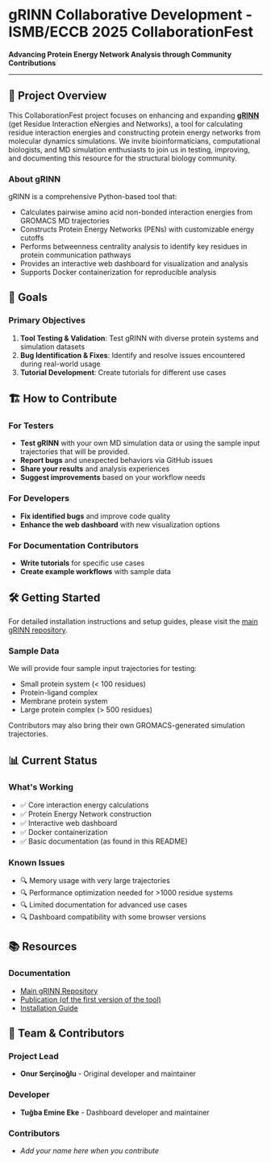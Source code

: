 # gRINN Collaborative Development - ISMB/ECCB 2025 CollaborationFest

**Advancing Protein Energy Network Analysis through Community Contributions**

---

## 🎯 Project Overview

This CollaborationFest project focuses on enhancing and expanding [**gRINN**](https://github.com/osercinoglu/grinn) (get Residue Interaction eNergies and Networks), a tool for calculating residue interaction energies and constructing protein energy networks from molecular dynamics simulations. We invite bioinformaticians, computational biologists, and MD simulation enthusiasts to join us in testing, improving, and documenting this resource for the structural biology community.

### About gRINN
gRINN is a comprehensive Python-based tool that:
- Calculates pairwise amino acid non-bonded interaction energies from GROMACS MD trajectories
- Constructs Protein Energy Networks (PENs) with customizable energy cutoffs
- Performs betweenness centrality analysis to identify key residues in protein communication pathways
- Provides an interactive web dashboard for visualization and analysis
- Supports Docker containerization for reproducible analysis

## 🚀 Goals

### Primary Objectives
1. **Tool Testing & Validation**: Test gRINN with diverse protein systems and simulation datasets
2. **Bug Identification & Fixes**: Identify and resolve issues encountered during real-world usage
3. **Tutorial Development**: Create tutorials for different use cases

## 🏗️ How to Contribute

### For Testers
- **Test gRINN** with your own MD simulation data or using the sample input trajectories that will be provided.
- **Report bugs** and unexpected behaviors via GitHub issues
- **Share your results** and analysis experiences
- **Suggest improvements** based on your workflow needs

### For Developers
- **Fix identified bugs** and improve code quality
- **Enhance the web dashboard** with new visualization options

### For Documentation Contributors
- **Write tutorials** for specific use cases
- **Create example workflows** with sample data

## 🛠️ Getting Started

For detailed installation instructions and setup guides, please visit the [main gRINN repository](https://github.com/osercinoglu/grinn).

### Sample Data
We will provide four sample input trajectories for testing:
- Small protein system (< 100 residues)
- Protein-ligand complex
- Membrane protein system
- Large protein complex (> 500 residues)

Contributors may also bring their own GROMACS-generated simulation trajectories.

## 📊 Current Status

### What's Working
- ✅ Core interaction energy calculations
- ✅ Protein Energy Network construction
- ✅ Interactive web dashboard
- ✅ Docker containerization
- ✅ Basic documentation (as found in this README)

### Known Issues
- 🔍 Memory usage with very large trajectories
- 🔍 Performance optimization needed for >1000 residue systems
- 🔍 Limited documentation for advanced use cases
- 🔍 Dashboard compatibility with some browser versions

## 📚 Resources

### Documentation
- [Main gRINN Repository](https://github.com/osercinoglu/grinn)
- [Publication (of the first version of the tool)](https://doi.org/10.1093/nar/gky381)
- [Installation Guide](https://github.com/osercinoglu/grinn#installation--usage)

## 👥 Team & Contributors

### Project Lead
- **Onur Serçinoğlu** - Original developer and maintainer

### Developer
- **Tuğba Emine Eke** - Dashboard developer and maintainer

### Contributors
- *Add your name here when you contribute*

